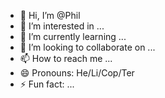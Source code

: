 - 👋 Hi, I’m @Phil
- 👀 I’m interested in ...
- 🌱 I’m currently learning ...
- 💞️ I’m looking to collaborate on ...
- 📫 How to reach me ...
- 😄 Pronouns: He/Li/Cop/Ter
- ⚡ Fun fact: ...

<!---
Reenkuu/Reenkuu is a ✨ special ✨ repository because its `README.md` (this file) appears on your GitHub profile.
You can click the Preview link to take a look at your changes.
--->
